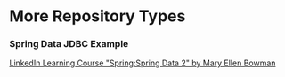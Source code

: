# More Repository Types
### Spring Data JDBC Example

[LinkedIn Learning Course "Spring:Spring Data 2" by Mary Ellen Bowman](http://bit.ly/SpringData)
